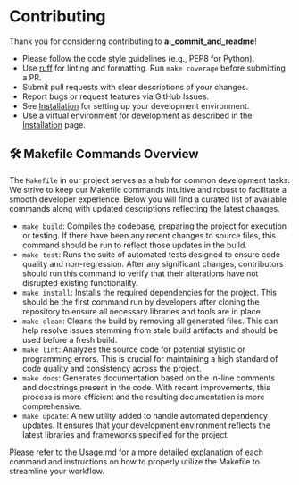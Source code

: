 # Contributing

Thank you for considering contributing to **ai_commit_and_readme**!

- Please follow the code style guidelines (e.g., PEP8 for Python).
- Use [ruff](https://github.com/astral-sh/ruff) for linting and formatting. Run `make coverage` before submitting a PR.
- Submit pull requests with clear descriptions of your changes.
- Report bugs or request features via GitHub Issues.
- See [Installation](Installation) for setting up your development environment.
- Use a virtual environment for development as described in the [Installation](Installation) page.


## 🛠️ Makefile Commands Overview
The `Makefile` in our project serves as a hub for common development tasks. We strive to keep our Makefile commands intuitive and robust to facilitate a smooth developer experience. Below you will find a curated list of available commands along with updated descriptions reflecting the latest changes.

- `make build`: Compiles the codebase, preparing the project for execution or testing. If there have been any recent changes to source files, this command should be run to reflect those updates in the build.
- `make test`: Runs the suite of automated tests designed to ensure code quality and non-regression. After any significant changes, contributors should run this command to verify that their alterations have not disrupted existing functionality.
- `make install`: Installs the required dependencies for the project. This should be the first command run by developers after cloning the repository to ensure all necessary libraries and tools are in place.
- `make clean`: Cleans the build by removing all generated files. This can help resolve issues stemming from stale build artifacts and should be used before a fresh build.
- `make lint`: Analyzes the source code for potential stylistic or programming errors. This is crucial for maintaining a high standard of code quality and consistency across the project.
- `make docs`: Generates documentation based on the in-line comments and docstrings present in the code. With recent improvements, this process is more efficient and the resulting documentation is more comprehensive.
- `make update`: A new utility added to handle automated dependency updates. It ensures that your development environment reflects the latest libraries and frameworks specified for the project.

Please refer to the Usage.md for a more detailed explanation of each command and instructions on how to properly utilize the Makefile to streamline your workflow.
